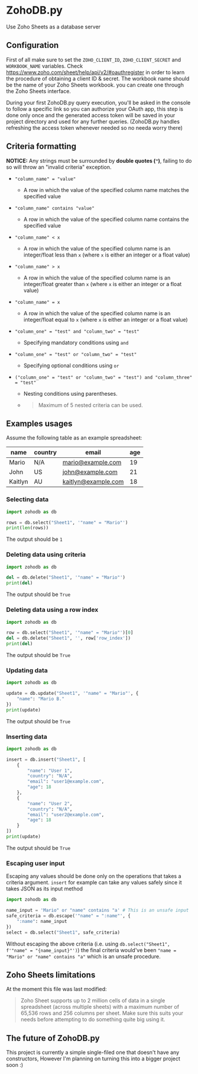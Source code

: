 # ZohoDB.py
Use Zoho Sheets as a database server

## Configuration
First of all make sure to set the `ZOHO_CLIENT_ID`, `ZOHO_CLIENT_SECRET` and `WORKBOOK_NAME` variables.
Check https://www.zoho.com/sheet/help/api/v2/#oauthregister in order to learn the procedure of obtaining a client ID & secret. The workbook name should be the name of your Zoho Sheets workbook. you can create one through the Zoho Sheets interface.

During your first ZohoDB.py query execution, you'll be asked in the console to follow a specific link so you can authorize your OAuth app, this step is done only once and the generated access token will be saved in your project directory and used for any further queries. (ZohoDB.py handles refreshing the access token whenever needed so no needa worry there)

## Criteria formatting
**NOTICE:** Any strings must be surrounded by **double quotes (`"`)**, failing to do so will throw an "invalid criteria" exception.

- `"column_name" = "value"`
  * A row in which the value of the specified column name matches the specified value

- `"column_name" contains "value"`
  * A row in which the value of the specified column name contains the specified value

- `"column_name" < x`
  * A row in which the value of the specified column name is an integer/float less than `x` (where `x` is either an integer or a float value)

- `"column_name" > x`
  * A row in which the value of the specified column name is an integer/float greater than `x` (where `x` is either an integer or a float value)

- `"column_name" = x`
  * A row in which the value of the specified column name is an integer/float equal to `x` (where `x` is either an integer or a float value)

- `"column_one" = "test" and "column_two" = "test"`
  * Specifying mandatory conditions using `and`

- `"column_one" = "test" or "column_two" = "test"`
  * Specifying optional conditions using `or`

- `("column_one" = "test" or "column_two" = "test") and "column_three" = "test"`
  * Nesting conditions using parentheses.
  * > Maximum of 5 nested criteria can be used.

## Examples usages

Assume the following table as an example spreadsheet:

| **name** | **country** | **email**           | **age** |
|----------|-------------|---------------------|---------|
| Mario    | N/A         | mario@example.com   | 19      |
| John     | US          | john@example.com    | 21      |
| Kaitlyn  | AU          | kaitlyn@example.com | 18      |

### Selecting data
```py
import zohodb as db

rows = db.select("Sheet1", '"name" = "Mario"')
print(len(rows))
```
The output should be `1`

### Deleting data using criteria
```py
import zohodb as db

del = db.delete("Sheet1", '"name" = "Mario"')
print(del)
```
The output should be `True`

### Deleting data using a row index
```py
import zohodb as db

row = db.select("Sheet1", '"name" = "Mario"')[0]
del = db.delete("Sheet1", '', row['row_index'])
print(del)
```
The output should be `True`

### Updating data
```py
import zohodb as db

update = db.update("Sheet1", '"name" = "Mario"', {
    "name": "Mario B."
})
print(update)
```
The output should be `True`

### Inserting data
```py
import zohodb as db

insert = db.insert("Sheet1", [
    {
        "name": "User 1",
        "country": "N/A",
        "email": "user1@example.com",
        "age": 18
    },
    {
        "name": "User 2",
        "country": "N/A",
        "email": "user2@example.com",
        "age": 18
    }
])
print(update)
```
The output should be `True`

### Escaping user input
Escaping any values should be done only on the operations that takes a criteria argument. `insert` for example can take any values safely since it takes JSON as its input method
```py
import zohodb as db

name_input = 'Mario" or "name" contains "a' # This is an unsafe input
safe_criteria = db.escape('"name" = ":name"', {
    ":name": name_input
})
select = db.select("Sheet1", safe_criteria)
```
Without escaping the above criteria (i.e. using `db.select("Sheet1", f'"name" = "{name_input}"')`) the final criteria would've been `"name = "Mario" or "name" contains "a"` which is an unsafe procedure.

## Zoho Sheets limitations
At the moment this file was last modified:
> Zoho Sheet supports up to 2 million cells of data in a single spreadsheet (across multiple sheets) with a maximum number of 65,536 rows and 256 columns per sheet.
Make sure this suits your needs before attempting to do something quite big using it.

## The future of ZohoDB.py
This project is currently a simple single-filed one that doesn't have any constructors, However I'm planning on turning this into a bigger project soon :)
